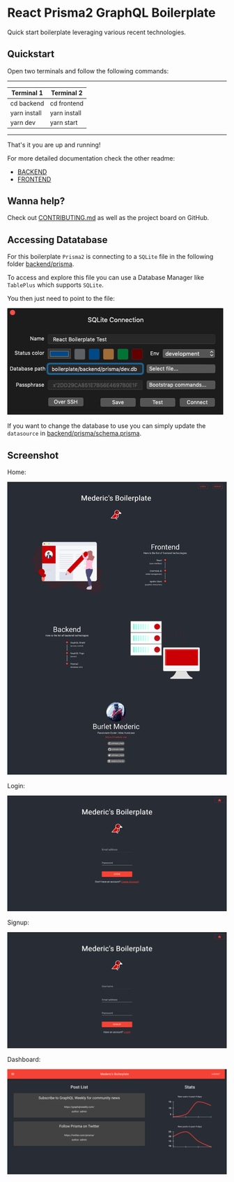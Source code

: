 # React Prisma2 GraphQL Boilerplate

Quick start boilerplate leveraging various recent technologies.

## Quickstart

Open two terminals and follow the following commands:

---

| Terminal 1   | Terminal 2   |
|--------------|--------------|
| cd backend   | cd frontend  |
| yarn install | yarn install |
| yarn dev     | yarn start   |

---

That's it you are up and running!

For more detailed documentation check the other readme:

- [BACKEND](backend/README.md)
- [FRONTEND](frontend/README.md)

## Wanna help?

Check out [CONTRIBUTING.md](CONTRIBUTING.md) as well as the project board on GitHub.

## Accessing Datatabase 

For this boilerplate `Prisma2` is connecting to a `SQLite` file in the following folder [backend/prisma](backend/prisma).

To access and explore this file you can use a Database Manager like `TablePlus` which supports `SQLite`. 

You then just need to point to the file:

![table plus connection](doc/sqlite.png)

If you want to change the database to use you can simply update the `datasource` in [backend/prisma/schema.prisma](backend/prisma/schema.prisma).

## Screenshot

Home:

![home](doc/home.png)

Login:

![login](doc/login.png)

Signup:

![home](doc/signup.png)

Dashboard:

![home](doc/dashboard.png)